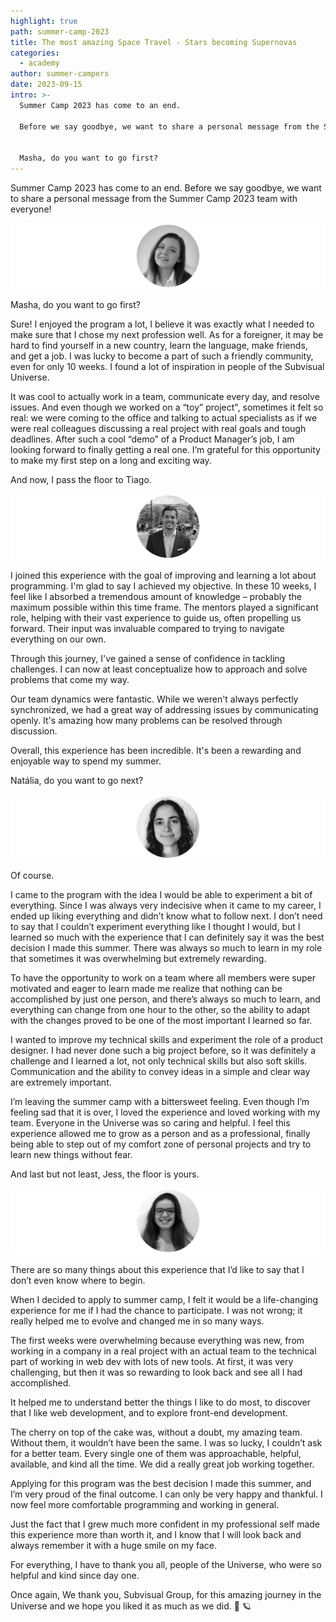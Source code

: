 ```yaml
---
highlight: true
path: summer-camp-2023
title: The most amazing Space Travel - Stars becoming Supernovas
categories:
  - academy
author: summer-campers
date: 2023-09-15
intro: >-
  Summer Camp 2023 has come to an end.

  Before we say goodbye, we want to share a personal message from the Summer Camp 2023 team with everyone!


  Masha, do you want to go first?
---
```

Summer Camp 2023 has come to an end. Before we say goodbye, we want to share a personal message from the Summer Camp 2023 team with everyone!

![Masha Mentee at 2023 Summer Camp ](article_summer_camp_img_01.png "Masha Mentee at 2023 Summer Camp ")

Masha, do you want to go first? 

Sure! I enjoyed the program a lot, I believe it was exactly what I needed to make sure that I chose my next profession well. As for a foreigner, it may be hard to find yourself in a new country, learn the language, make friends, and get a job. I was lucky to become a part of such a friendly community, even for only 10 weeks. I found a lot of inspiration in people of the Subvisual Universe.

It was cool to actually work in a team, communicate every day, and resolve issues. And even though we worked on a “toy” project", sometimes it felt so real: we were coming to the office and talking to actual specialists as if we were real colleagues discussing a real project with real goals and tough deadlines. After such a cool “demo” of a Product Manager’s job, I am looking forward to finally getting a real one. I’m grateful for this opportunity to make my first step on a long and exciting way.

And now, I pass the floor to Tiago.

![Tiago Mentee at 2023 Summer Camp ](article_summer_camp_img_2.png "Tiago Mentee at 2023 Summer Camp ")

I joined this experience with the goal of improving and learning a lot about programming. I'm glad to say I achieved my objective. In these 10 weeks, I feel like I absorbed a tremendous amount of knowledge – probably the maximum possible within this time frame. The mentors played a significant role, helping with their vast experience to guide us, often propelling us forward. Their input was invaluable compared to trying to navigate everything on our own.

Through this journey, I've gained a sense of confidence in tackling challenges. I can now at least conceptualize how to approach and solve problems that come my way.

Our team dynamics were fantastic. While we weren't always perfectly synchronized, we had a great way of addressing issues by communicating openly. It's amazing how many problems can be resolved through discussion. 

Overall, this experience has been incredible. It's been a rewarding and enjoyable way to spend my summer.

Natália, do you want to go next?

![Natalia Mentee at 2023 Summer Camp ](article_summer_camp_img_3.png "Natalia Mentee at 2023 Summer Camp")

Of course.

I came to the program with the idea I would be able to experiment a bit of everything. Since I was always very indecisive when it came to my career, I ended up liking everything and didn’t know what to follow next. I don’t need to say that I couldn’t experiment everything like I thought I would, but I learned so much with the experience that I can definitely say it was the best decision I made this summer. There was always so much to learn in my role that sometimes it was overwhelming but extremely rewarding.

To have the opportunity to work on a team where all members were super motivated and eager to learn made me realize that nothing can be accomplished by just one person, and there’s always so much to learn, and everything can change from one hour to the other, so the ability to adapt with the changes proved to be one of the most important I learned so far.

I wanted to improve my technical skills and experiment the role of a product designer. I had never done such a big project before, so it was definitely a challenge and I learned a lot, not only technical skills but also soft skills. Communication and the ability to convey ideas in a simple and clear way are extremely important.

I’m leaving the summer camp with a bittersweet feeling. Even though I’m feeling sad that it is over, I loved the experience and loved working with my team. Everyone in the Universe was so caring and helpful. I feel this experience allowed me to grow as a person and as a professional, finally being able to step out of my comfort zone of personal projects and try to learn new things without fear.

And last but not least, Jess, the floor is yours.

![Jessica Mentee at 2023 Summer Camp](article_summer_camp_img_4.png "Jessica Mentee at 2023 Summer Camp")

There are so many things about this experience that I’d like to say that I don’t even know where to begin. 

When I decided to apply to summer camp, I felt it would be a life-changing experience for me if I had the chance to participate. I was not wrong; it really helped me to evolve and changed me in so many ways.

The first weeks were overwhelming because everything was new, from working in a company in a real project with an actual team to the technical part of working in web dev with lots of new tools. At first, it was very challenging, but then it was so rewarding to look back and see all I had accomplished.

It helped me to understand better the things I like to do most, to discover that I like web development, and to explore front-end development.

The cherry on top of the cake was, without a doubt, my amazing team. Without them, it wouldn’t have been the same. I was so lucky, I couldn’t ask for a better team. Every single one of them was approachable, helpful, available, and kind all the time. We did a really great job working together. 

Applying for this program was the best decision I made this summer, and I’m very proud of the final outcome. I can only be very happy and thankful. I now feel more comfortable programming and working in general. 

Just the fact that I grew much more confident in my professional self made this experience more than worth it, and I know that I will look back and always remember it with a huge smile on my face.

For everything, I have to thank you all, people of the Universe, who were so helpful and kind since day one.

Once again, We thank you, Subvisual Group, for this amazing journey in the Universe and we hope you liked it as much as we did. 💙 🪐